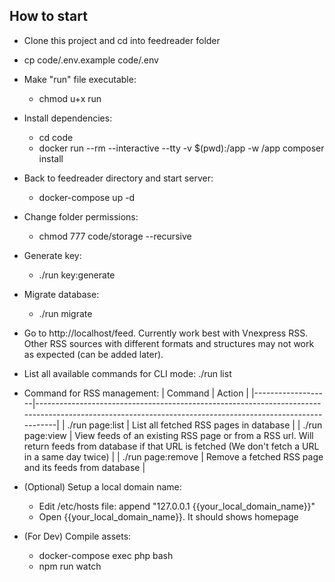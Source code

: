 ## How to start
* Clone this project and cd into feedreader folder
* cp code/.env.example code/.env

* Make "run" file executable:
    - chmod u+x run

* Install dependencies:
    - cd code
    - docker run --rm --interactive --tty -v $(pwd):/app -w /app composer install

* Back to feedreader directory and start server:
    - docker-compose up -d

* Change folder permissions:
    - chmod 777 code/storage --recursive
    
* Generate key:
    - ./run key:generate
    
* Migrate database:
    - ./run migrate
    
* Go to http://localhost/feed. Currently work best with Vnexpress RSS. Other RSS sources with different formats and structures may not work as expected (can be added later).

* List all available commands for CLI mode: ./run list

* Command for RSS management:
| Command           | Action                                                                                                                                                  |
|-------------------|---------------------------------------------------------------------------------------------------------------------------------------------------------|
| ./run page:list   | List all fetched RSS pages in database                                                                                                                  |
| ./run page:view   | View feeds of an existing RSS page or from a RSS url. Will return feeds from database if that URL is fetched (We don't fetch a URL in a same day twice) |
| ./run page:remove | Remove a fetched RSS page and its feeds from database                                                                                                   |

* (Optional) Setup a local domain name:
    - Edit /etc/hosts file: append "127.0.0.1 {{your_local_domain_name}}"
    - Open  {{your_local_domain_name}}. It should shows homepage

* (For Dev) Compile assets:
    - docker-compose exec php bash
    - npm run watch
    
